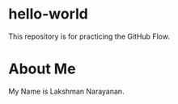 # hello-world
This repository is for practicing the GitHub Flow.

# About Me

[comment]: # (write a bit about yourself)
My Name is Lakshman Narayanan.
